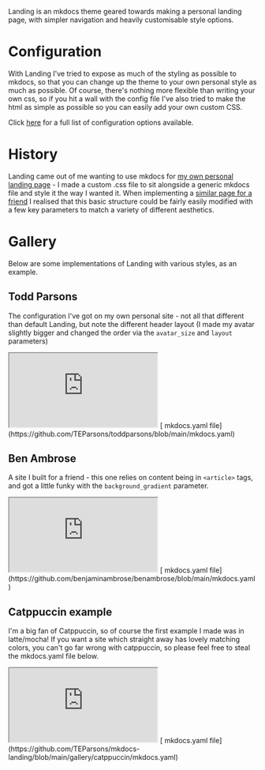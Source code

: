 Landing is an mkdocs theme geared towards making a personal landing page, with simpler navigation and heavily customisable style options.

# Configuration
With Landing I've tried to expose as much of the styling as possible to mkdocs, so that you can change up the theme to your own personal style as much as possible. Of course, there's nothing more flexible than writing your own css, so if you hit a wall with the config file I've also tried to make the html as simple as possible so you can easily add your own custom CSS.

Click [here](configuration.md) for a full list of configuration options available.

# History
Landing came out of me wanting to use mkdocs for [my own personal landing page](#todd-parsons) - I made a custom .css file to sit alongside a generic mkdocs file and style it the way I wanted it. When implementing a [similar page for a friend](#ben-ambrose) I realised that this basic structure could be fairly easily modified with a few key parameters to match a variety of different aesthetics.

# Gallery

Below are some implementations of Landing with various styles, as an example.

## Todd Parsons
The configuration I've got on my own personal site - not all that different than default Landing, but note the different header layout (I made my avatar slightly bigger and changed the order via the `avatar_size` and `layout` parameters)

<iframe src=https://toddparsons.co.uk class=zoomed-out></iframe>
[<i class="fa-regular fa-file-code"></i>   mkdocs.yaml file](https://github.com/TEParsons/toddparsons/blob/main/mkdocs.yaml)

## Ben Ambrose
A site I built for a friend - this one relies on content being in `<article>` tags, and got a little funky with the `background_gradient` parameter.

<iframe src=https://benjaminambrose.github.io/benambrose/ class=zoomed-out></iframe>
[<i class="fa-regular fa-file-code"></i>   mkdocs.yaml file](https://github.com/benjaminambrose/benambrose/blob/main/mkdocs.yaml)

## Catppuccin example
I'm a big fan of Catppuccin, so of course the first example I made was in latte/mocha! If you want a site which straight away has lovely matching colors, you can't go far wrong with catppuccin, so please feel free to steal the mkdocs.yaml file below.

<iframe src=https://teparsons.github.io/mkdocs-landing/gallery/catppuccin class=zoomed-out></iframe>
[<i class="fa-regular fa-file-code"></i>   mkdocs.yaml file](https://github.com/TEParsons/mkdocs-landing/blob/main/gallery/catppuccin/mkdocs.yaml)
